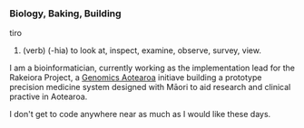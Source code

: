 ### Biology, Baking, Building

tiro
1. (verb) (-hia) to look at, inspect, examine, observe, survey, view.

I am a bioinformatician, currently working as the implementation lead for the Rakeiora Project, a [Genomics Aotearoa](https://www.genomics-aotearoa.org.nz/) initiave building a prototype precision medicine system designed with Māori to aid research and clinical practive in Aotearoa. 

I don't get to code anywhere near as much as I would like these days. 

<!--
**tirohia/tirohia** is a ✨ _special_ ✨ repository because its `README.md` (this file) appears on your GitHub profile.

Here are some ideas to get you started:

- 🔭 I’m currently working on ...
- 🌱 I’m currently learning ...
- 👯 I’m looking to collaborate on ...
- 🤔 I’m looking for help with ...
- 💬 Ask me about ...
- 📫 How to reach me: ...
- 😄 Pronouns: ...
- ⚡ Fun fact: ...
-->

<!-- 
This is a guide for how to add stats and the like to the README.md file for this profile
https://www.geeksforgeeks.org/how-to-add-a-readme-to-your-github-profile/
-->
